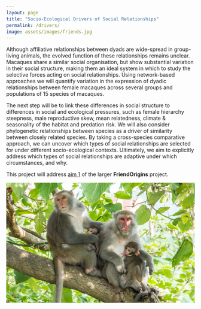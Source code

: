 ```yaml
---
layout: page
title: "Socio-Ecological Drivers of Social Relationships"
permalink: /drivers/
image: assets/images/friends.jpg
---
```


Although affiliative relationships between dyads are wide-spread in group-living animals, the evolved function of these relationships remains unclear. Macaques share a similar social organisation, but show substantial variation in their social structure, making them an ideal system in which to study the selective forces acting on social relationships. Using network-based approaches we will quantify variation in the expression of dyadic relationships between female macaques across several groups and populations of 15 species of macaques. 

The next step will be to link these differences in social structure to differences in social and ecological pressures, such as female hierarchy steepness, male reproductive skew, mean relatedness, climate & seasonality of the habitat and predation risk. We will also consider phylogenetic relationships between species as a driver of similarity between closely related species. By taking a cross-species comparative approach, we can uncover which types of social relationships are selected for under different socio-ecological contexts. Ultimately, we aim to explicitly address which types of social relationships are adaptive under which circumstances, and why.

This project will address <a href="https://www.friendorigins.com/what-is-friendorigins.html">aim 1</a> of the larger <strong>FriendOrigins</strong> project. 
<div style="text-align: center;"><img class="image" src ="/assets/images/Formosan - Chungphoto cropped.jpg" style="max-width: 100%; max-height: 600px;" /></div>

